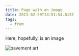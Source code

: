 ```yaml
---
title: Page with an image
date: 2021-02-20T13:51:54.612Z
tags:
  - from
---
```

Here, hopefully, is an image

![pavement art](/static/img/20200412_173748.jpg "pavement art")